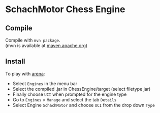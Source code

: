 # SchachMotor Chess Engine

## Compile

Compile with `mvn package`.  
(mvn is available at [maven.apache.org](https://maven.apache.org/install.html))

## Install
To play with [arena](http://www.playwitharena.de/):
- Select `Engines` in the menu bar
- Select the compiled .jar in ChessEngine/target (select filetype jar)
- Finally choose `UCI` when prompted for the engine type
- Go to `Engines` > `Manage` and select the tab `Details`
- Select Engine `SchachMotor` and choose `UCI` from the drop down `Type`
